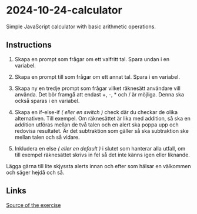 # 2024-10-24-calculator

Simple JavaScript calculator with basic arithmetic operations.

## Instructions

1. Skapa en prompt som frågar om ett valfritt tal. Spara undan i en variabel.

2. Skapa en prompt till som frågar om ett annat tal. Spara i en variabel.

3. Skapa ny en tredje prompt som frågar vilket räknesätt användare vill använda. Det bör framgå att endast +, -, \* och / är möjliga. Denna ska också sparas i en variabel.

4. Skapa en if-else-if _( eller en switch )_ check där du checkar de olika alternativen. Till exempel. Om räknesättet är lika med addition, så ska en addition utföras mellan de två talen och en alert ska poppa upp och redovisa resultatet. Är det subtraktion som gäller så ska subtraktion ske mellan talen och så vidare.

5. Inkludera en else _( eller en default )_ i slutet som hanterar alla utfall, om till exempel räknesättet skrivs in fel så det inte känns igen eller liknande.

Lägga gärna till lite skjyssta alerts innan och efter som hälsar en välkommen och säger hejdå och så.

## Links

[Source of the exercise](https://github.com/ths-lund-fullstack-2024/exercise-js-calculator)
